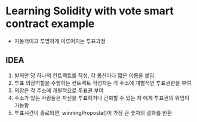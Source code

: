 # Learning Solidity with vote smart contract example
- 자동적이고 투명하게 이루어지는 투표과정

## IDEA
1. 발의안 당 하나의 컨트랙트를 작성, 각 옵션마다 짧은 이름을 붙임
2. 투표 의장역할을 수행하는 컨트랙트 작성자는 각 주소에 개별적인 투표권한을 부여
3. 의장은 각 주소에 개별적으로 투표권 부여
4. 주소가 있는 사람들은 자신을 투표하거나 긴뢰할 수 있는 자 에게 투표권의 위임이 가능함
5. 투표시간이 종료되면, winningProposla()이 가장 큰 숫자의 결과를 반환

##